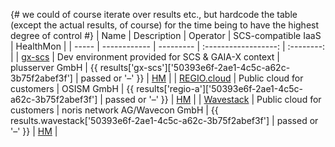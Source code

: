 {#
we could of course iterate over results etc., but hardcode the table (except the actual results, of course)
for the time being to have the highest degree of control
#}
| Name  | Description  | Operator  | SCS-compatible IaaS  | HealthMon  |
| ----- | ------------ | --------- | :------------------: | :--------: |
| [gx-scs](https://github.com/SovereignCloudStack/docs/blob/main/community/cloud-resources/plusserver-gx-scs.md) | Dev environment provided for SCS & GAIA-X context | plusserver GmbH | {{
    results['gx-scs']['50393e6f-2ae1-4c5c-a62c-3b75f2abef3f'] | passed or '–'
}} | [HM](https://health.gx-scs.sovereignit.cloud:3000/) |
| [REGIO.cloud](https://regio.digital) | Public cloud for customers | OSISM GmbH | {{
    results['regio-a']['50393e6f-2ae1-4c5c-a62c-3b75f2abef3f'] | passed or '–'
}} | [HM](https://apimon.services.regio.digital/public-dashboards/17cf094a47404398a5b8e35a4a3968d4?orgId=1&refresh=5m) |
| [Wavestack](https://www.noris.de/wavestack-cloud/) | Public cloud for customers | noris network AG/Wavecon GmbH | {{
    results.wavestack['50393e6f-2ae1-4c5c-a62c-3b75f2abef3f'] | passed or '–'
}} | [HM](https://health.wavestack1.sovereignit.cloud:3000/) |
